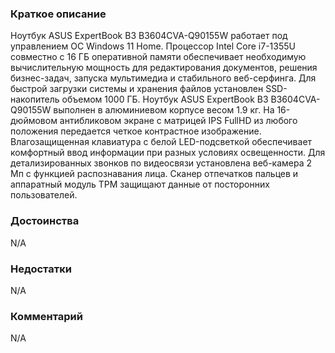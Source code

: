 ### **Краткое описание**
Ноутбук ASUS ExpertBook B3 B3604CVA-Q90155W работает под управлением ОС Windows 11 Home. Процессор Intel Core i7-1355U совместно с 16 ГБ оперативной памяти обеспечивает необходимую вычислительную мощность для редактирования документов, решения бизнес-задач, запуска мультимедиа и стабильного веб-серфинга. Для быстрой загрузки системы и хранения файлов установлен SSD-накопитель объемом 1000 ГБ.  Ноутбук ASUS ExpertBook B3 B3604CVA-Q90155W выполнен в алюминиевом корпусе весом 1.9 кг. На 16-дюймовом антибликовом экране с матрицей IPS FullHD из любого положения передается четкое контрастное изображение. Влагозащищенная клавиатура с белой LED-подсветкой обеспечивает комфортный ввод информации при разных условиях освещенности. Для детализированных звонков по видеосвязи установлена веб-камера 2 Мп с функцией распознавания лица. Сканер отпечатков пальцев и аппаратный модуль TPM защищают данные от посторонних пользователей.

### **Достоинства**
N/A

### **Недостатки**
N/A

### **Комментарий**
N/A
